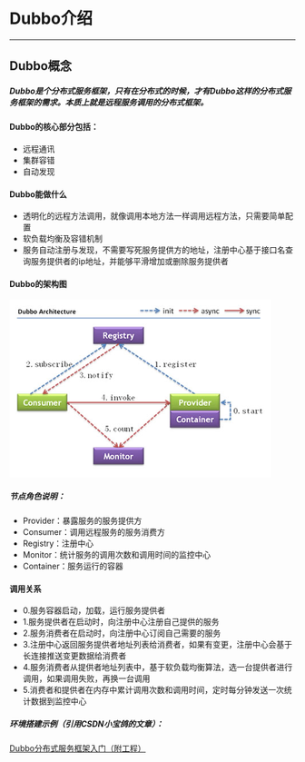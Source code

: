 # Dubbo介绍
---
## Dubbo概念
##### Dubbo是个分布式服务框架，只有在分布式的时候，才有Dubbo这样的分布式服务框架的需求。本质上就是远程服务调用的分布式框架。
#### Dubbo的核心部分包括：
* 远程通讯
* 集群容错
* 自动发现

#### Dubbo能做什么
* 透明化的远程方法调用，就像调用本地方法一样调用远程方法，只需要简单配置
* 软负载均衡及容错机制
* 服务自动注册与发现，不需要写死服务提供方的地址，注册中心基于接口名查询服务提供者的ip地址，并能够平滑增加或删除服务提供者

#### Dubbo的架构图
![](images/架构.png)
##### 节点角色说明：
* Provider：暴露服务的服务提供方
* Consumer：调用远程服务的服务消费方
* Registry：注册中心
* Monitor：统计服务的调用次数和调用时间的监控中心
* Container：服务运行的容器

#### 调用关系
* 0.服务容器启动，加载，运行服务提供者
* 1.服务提供者在启动时，向注册中心注册自己提供的服务
* 2.服务消费者在启动时，向注册中心订阅自己需要的服务
* 3.注册中心返回服务提供者地址列表给消费者，如果有变更，注册中心会基于长连接推送变更数据给消费者
* 4.服务消费者从提供者地址列表中，基于软负载均衡算法，选一台提供者进行调用，如果调用失败，再换一台调用
* 5.消费者和提供者在内存中累计调用次数和调用时间，定时每分钟发送一次统计数据到监控中心

##### 环境搭建示例（引用CSDN小宝鸽的文章）：
[Dubbo分布式服务框架入门（附工程）](http://blog.csdn.net/u013142781/article/details/50387583?_blank)

